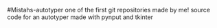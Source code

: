 #Mistahs-autotyper
one of the first git repositories made by me!
source code for an autotyper made with pynput and tkinter
